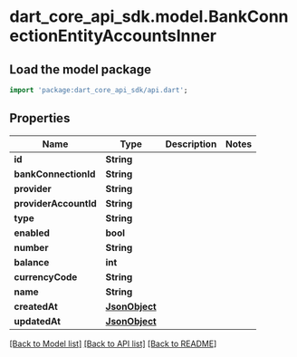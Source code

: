 # dart_core_api_sdk.model.BankConnectionEntityAccountsInner

## Load the model package
```dart
import 'package:dart_core_api_sdk/api.dart';
```

## Properties
Name | Type | Description | Notes
------------ | ------------- | ------------- | -------------
**id** | **String** |  | 
**bankConnectionId** | **String** |  | 
**provider** | **String** |  | 
**providerAccountId** | **String** |  | 
**type** | **String** |  | 
**enabled** | **bool** |  | 
**number** | **String** |  | 
**balance** | **int** |  | 
**currencyCode** | **String** |  | 
**name** | **String** |  | 
**createdAt** | [**JsonObject**](.md) |  | 
**updatedAt** | [**JsonObject**](.md) |  | 

[[Back to Model list]](../README.md#documentation-for-models) [[Back to API list]](../README.md#documentation-for-api-endpoints) [[Back to README]](../README.md)


